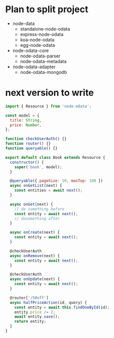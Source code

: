 # Plan to split project

- node-data
  - standalone-node-odata
  - express-node-odata
  - koa-node-odata
  - egg-node-odata
- node-odata-core
  - node-odata-parser
  - node-odata-metadata
- node-odata-adapter
  - node-odata-mongodb


# next version to write

```js
import { Resource } from 'node-odata';

const model = {
  title: String,
  price: Number,
};

function checkUserAuth() {}
function router() {}
function queryable() {}

export default class Book extends Resource {
  constructor() {
    super('book', model);
  }

  @queryable({ pageSize: 10, maxTop: 100 })
  async onGetList(next) {
    const entities = await next();
  }

  async onGet(next) {
    // do something before
    const entity = await next();
    // dosomething after
  }

  async onCreate(next) {
    const entity = await next();
  }

  @checkUserAuth
  async onRemove(next) {
    const entity = await next();
  }

  @checkUserAuth
  async onUpdate(next) {
    const entity = await next();
  }

  @router['/50off']
  async halfPriceAction(id, query) {
    const entity = await this.findOneById(id);
    entity.price /= 2;
    await entity.save();
    return entity;
  }
}
```
